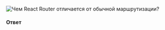 ![Чем React Router отличается от обычной маршрутизации?](https://youtu.be/GZUy2i6QN7o?t=710)

#### Ответ

